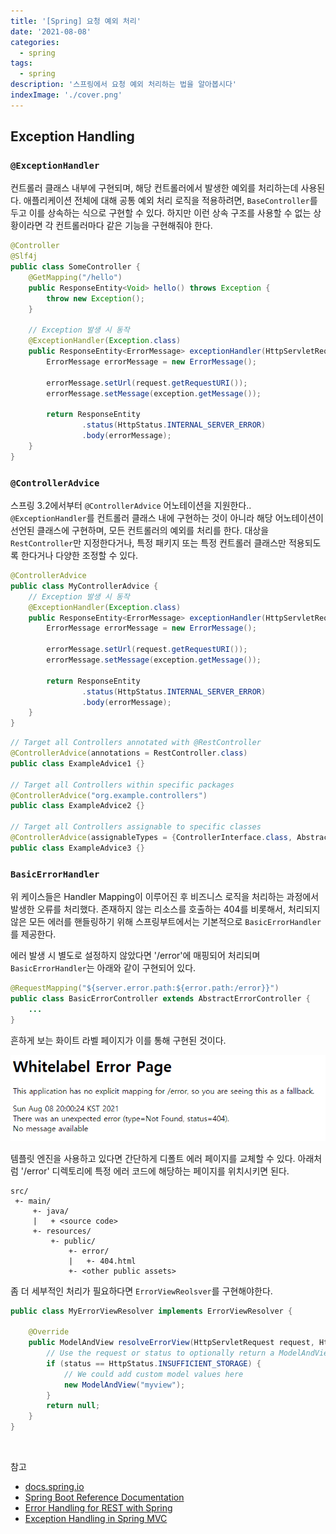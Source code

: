 ```yaml
---
title: '[Spring] 요청 예외 처리'
date: '2021-08-08'
categories:
  - spring
tags:
  - spring
description: '스프링에서 요청 예외 처리하는 법을 알아봅시다'
indexImage: './cover.png'
---
```


## Exception Handling  

### ```@ExceptionHandler```  

컨트롤러 클래스 내부에 구현되며, 해당 컨트롤러에서 발생한 예외를 처리하는데 사용된다. 
애플리케이션 전체에 대해 공통 예외 처리 로직을 적용하려면, ```BaseController```를 두고 이를 상속하는 식으로 구현할 수 있다. 
하지만 이런 상속 구조를 사용할 수 없는 상황이라면 각 컨트롤러마다 같은 기능을 구현해줘야 한다. 

``` java
@Controller
@Slf4j
public class SomeController {
    @GetMapping("/hello")
    public ResponseEntity<Void> hello() throws Exception {
        throw new Exception();
    }

	// Exception 발생 시 동작
    @ExceptionHandler(Exception.class)
    public ResponseEntity<ErrorMessage> exceptionHandler(HttpServletRequest request, Exception exception) {
        ErrorMessage errorMessage = new ErrorMessage();

        errorMessage.setUrl(request.getRequestURI());
        errorMessage.setMessage(exception.getMessage());

        return ResponseEntity
                .status(HttpStatus.INTERNAL_SERVER_ERROR)
                .body(errorMessage);
    }
}
```

### ```@ControllerAdvice```  

스프링 3.2에서부터 ```@ControllerAdvice``` 어노테이션을 지원한다.. 
```@ExceptionHandler```를 컨트롤러 클래스 내에 구현하는 것이 아니라 해당 어노테이션이 선언된 클래스에 구현하며, 모든 컨트롤러의 예외를 처리를 한다. 
대상을 ```RestController```만 지정한다거나, 특정 패키지 또는 특정 컨트롤러 클래스만 적용되도록 한다거나 다양한 조정할 수 있다. 

``` java
@ControllerAdvice
public class MyControllerAdvice {
	// Exception 발생 시 동작
    @ExceptionHandler(Exception.class)
    public ResponseEntity<ErrorMessage> exceptionHandler(HttpServletRequest request, Exception exception) {
        ErrorMessage errorMessage = new ErrorMessage();

        errorMessage.setUrl(request.getRequestURI());
        errorMessage.setMessage(exception.getMessage());

        return ResponseEntity
                .status(HttpStatus.INTERNAL_SERVER_ERROR)
                .body(errorMessage);
    }
}
```

``` java
// Target all Controllers annotated with @RestController
@ControllerAdvice(annotations = RestController.class)
public class ExampleAdvice1 {}

// Target all Controllers within specific packages
@ControllerAdvice("org.example.controllers")
public class ExampleAdvice2 {}

// Target all Controllers assignable to specific classes
@ControllerAdvice(assignableTypes = {ControllerInterface.class, AbstractController.class})
public class ExampleAdvice3 {}
```

### ```BasicErrorHandler```  

위 케이스들은 Handler Mapping이 이루어진 후 비즈니스 로직을 처리하는 과정에서 발생한 오류를 처리했다. 
존재하지 않는 리소스를 호출하는 404를 비롯해서, 처리되지 않은 모든 에러를 핸들링하기 위해 스프링부트에서는 기본적으로 ```BasicErrorHandler```를 제공한다. 

에러 발생 시 별도로 설정하지 않았다면 '/error'에 매핑되어 처리되며 ```BasicErrorHandler```는 아래와 같이 구현되어 있다. 

``` java
@RequestMapping("${server.error.path:${error.path:/error}}")
public class BasicErrorController extends AbstractErrorController {
    ...
}
```

흔하게 보는 화이트 라벨 페이지가 이를 통해 구현된 것이다.

![white-label-404](white-label-404.png)

템플릿 엔진을 사용하고 있다면 간단하게 디폴트 에러 페이지를 교체할 수 있다. 
아래처럼 '/error' 디렉토리에 특정 에러 코드에 해당하는 페이지를 위치시키면 된다. 

``` text
src/
 +- main/
     +- java/
     |   + <source code>
     +- resources/
         +- public/
             +- error/
             |   +- 404.html
             +- <other public assets>
```

좀 더 세부적인 처리가 필요하다면 ```ErrorViewReolsver```를 구현해야한다. 

``` java
public class MyErrorViewResolver implements ErrorViewResolver {

    @Override
    public ModelAndView resolveErrorView(HttpServletRequest request, HttpStatus status, Map<String, Object> model) {
        // Use the request or status to optionally return a ModelAndView
        if (status == HttpStatus.INSUFFICIENT_STORAGE) {
            // We could add custom model values here
            new ModelAndView("myview");
        }
        return null;
    }
}
```

<br/>

참고
- [docs.spring.io](https://docs.spring.io/spring-framework/docs/3.0.0.M4/reference/html/ch15s09.html)
- [Spring Boot Reference Documentation](https://docs.spring.io/spring-boot/docs/current/reference/htmlsingle/#features.developing-web-applications.spring-mvc.error-handling)
- [Error Handling for REST with Spring](https://www.baeldung.com/exception-handling-for-rest-with-spring)
- [Exception Handling in Spring MVC](https://spring.io/blog/2013/11/01/exception-handling-in-spring-mvc)